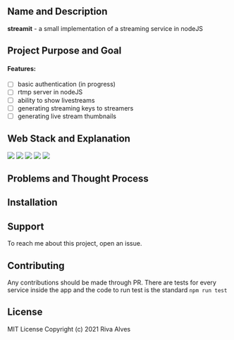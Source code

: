 ## Name and Description
**streamit** - a small implementation of a streaming service in nodeJS

## Project Purpose and Goal

#### Features:

- [ ] basic authentication (in progress)
- [ ] rtmp server in nodeJS
- [ ] ability to show livestreams
- [ ] generating streaming keys to streamers
- [ ] generating live stream thumbnails

## Web Stack and Explanation
![](https://img.shields.io/badge/UI-React-red)
![](https://img.shields.io/badge/Code-TypeScript-lightblue)
![](https://img.shields.io/badge/Code-nodeJS-lightgreen)
![](https://img.shields.io/badge/Web%20server-Express-green)
![](https://img.shields.io/badge/Database-MongoDB-yellow)

## Problems and Thought Process

## Installation

## Support

To reach me about this project, open an issue.

## Contributing

Any contributions should be made through PR. There are tests for every service inside the app and the code to run test is the standard ```npm run test```

## License

MIT License Copyright (c) 2021 Riva Alves   
